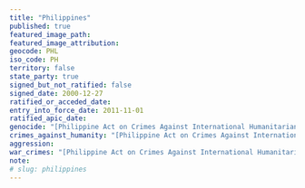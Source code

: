 ```yaml
---
title: "Philippines"
published: true
featured_image_path:
featured_image_attribution:
geocode: PHL
iso_code: PH
territory: false
state_party: true
signed_but_not_ratified: false
signed_date: 2000-12-27
ratified_or_acceded_date:
entry_into_force_date: 2011-11-01
ratified_apic_date:
genocide: "[Philippine Act on Crimes Against International Humanitarian Law - Chapter III - Section 5](https://iccdb.hrlc.net/data/doc/411/keyword/46/)"
crimes_against_humanity: "[Philippine Act on Crimes Against International Humanitarian Law - Chapter III - Section 6](https://iccdb.hrlc.net/data/doc/411/keyword/13/)"
aggression:
war_crimes: "[Philippine Act on Crimes Against International Humanitarian Law - Chapter III - Section 4](https://iccdb.hrlc.net/data/doc/411/keyword/145/l)"
note:
# slug: philippines
---
```

